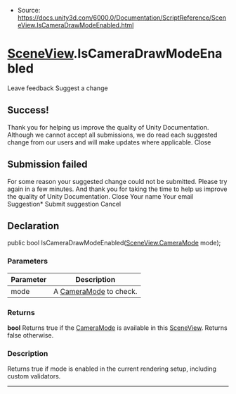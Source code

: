 * Source: https://docs.unity3d.com/6000.0/Documentation/ScriptReference/SceneView.IsCameraDrawModeEnabled.html

#  [SceneView](https://docs.unity3d.com/6000.0/Documentation/ScriptReference/SceneView.html).IsCameraDrawModeEnabled
Leave feedback
Suggest a change
## Success!
Thank you for helping us improve the quality of Unity Documentation. Although we cannot accept all submissions, we do read each suggested change from our users and will make updates where applicable.
Close
## Submission failed
For some reason your suggested change could not be submitted. Please <a>try again</a> in a few minutes. And thank you for taking the time to help us improve the quality of Unity Documentation.
Close
Your name Your email Suggestion* Submit suggestion
Cancel
## Declaration
public bool IsCameraDrawModeEnabled([SceneView.CameraMode](https://docs.unity3d.com/6000.0/Documentation/ScriptReference/SceneView.CameraMode.html) mode); 
### Parameters
Parameter | Description  
---|---  
mode | A [CameraMode](https://docs.unity3d.com/6000.0/Documentation/ScriptReference/SceneView.CameraMode.html) to check.  
### Returns
**bool** Returns true if the [CameraMode](https://docs.unity3d.com/6000.0/Documentation/ScriptReference/SceneView.CameraMode.html) is available in this [SceneView](https://docs.unity3d.com/6000.0/Documentation/ScriptReference/SceneView.html). Returns false otherwise. 
### Description
Returns true if mode is enabled in the current rendering setup, including custom validators.
* * *
